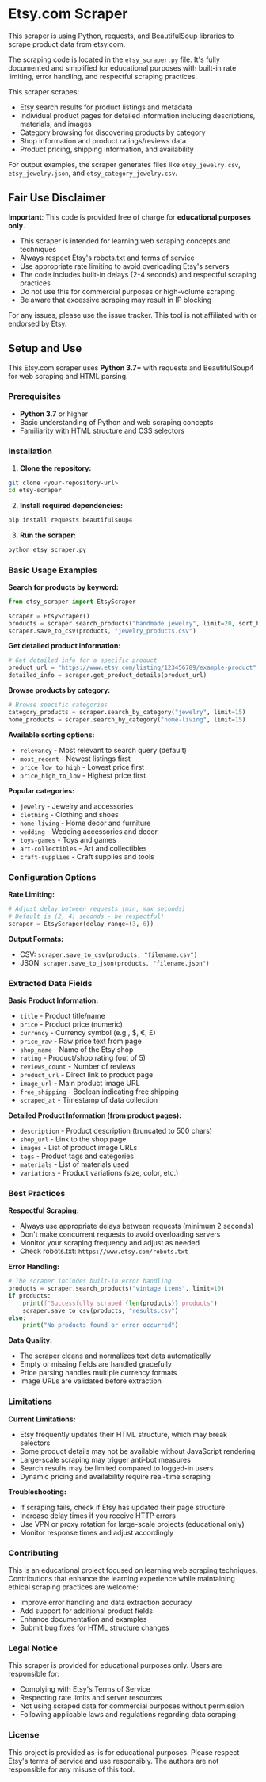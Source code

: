 # **Etsy.com Scraper**

This scraper is using Python, requests, and BeautifulSoup libraries to scrape product data from etsy.com.

The scraping code is located in the `etsy_scraper.py` file. It's fully documented and simplified for educational purposes with built-in rate limiting, error handling, and respectful scraping practices.

This scraper scrapes:
* Etsy search results for product listings and metadata
* Individual product pages for detailed information including descriptions, materials, and images
* Category browsing for discovering products by category
* Shop information and product ratings/reviews data
* Product pricing, shipping information, and availability

For output examples, the scraper generates files like `etsy_jewelry.csv`, `etsy_jewelry.json`, and `etsy_category_jewelry.csv`.

## **Fair Use Disclaimer**

**Important**: This code is provided free of charge for **educational purposes only**.

- This scraper is intended for learning web scraping concepts and techniques
- Always respect Etsy's robots.txt and terms of service
- Use appropriate rate limiting to avoid overloading Etsy's servers
- The code includes built-in delays (2-4 seconds) and respectful scraping practices
- Do not use this for commercial purposes or high-volume scraping
- Be aware that excessive scraping may result in IP blocking

For any issues, please use the issue tracker. This tool is not affiliated with or endorsed by Etsy.

## **Setup and Use**

This Etsy.com scraper uses **Python 3.7+** with requests and BeautifulSoup4 for web scraping and HTML parsing.

### Prerequisites
- **Python 3.7** or higher
- Basic understanding of Python and web scraping concepts
- Familiarity with HTML structure and CSS selectors

### Installation

1. **Clone the repository:**
```bash
git clone <your-repository-url>
cd etsy-scraper
```

2. **Install required dependencies:**
```bash
pip install requests beautifulsoup4
```

3. **Run the scraper:**
```bash
python etsy_scraper.py
```

### **Basic Usage Examples**

**Search for products by keyword:**
```python
from etsy_scraper import EtsyScraper

scraper = EtsyScraper()
products = scraper.search_products("handmade jewelry", limit=20, sort_by="relevancy")
scraper.save_to_csv(products, "jewelry_products.csv")
```

**Get detailed product information:**
```python
# Get detailed info for a specific product
product_url = "https://www.etsy.com/listing/123456789/example-product"
detailed_info = scraper.get_product_details(product_url)
```

**Browse products by category:**
```python
# Browse specific categories
category_products = scraper.search_by_category("jewelry", limit=15)
home_products = scraper.search_by_category("home-living", limit=15)
```

**Available sorting options:**
- `relevancy` - Most relevant to search query (default)
- `most_recent` - Newest listings first
- `price_low_to_high` - Lowest price first
- `price_high_to_low` - Highest price first

**Popular categories:**
- `jewelry` - Jewelry and accessories
- `clothing` - Clothing and shoes
- `home-living` - Home decor and furniture
- `wedding` - Wedding accessories and decor
- `toys-games` - Toys and games
- `art-collectibles` - Art and collectibles
- `craft-supplies` - Craft supplies and tools

### **Configuration Options**

**Rate Limiting:**
```python
# Adjust delay between requests (min, max seconds)
# Default is (2, 4) seconds - be respectful!
scraper = EtsyScraper(delay_range=(3, 6))
```

**Output Formats:**
- CSV: `scraper.save_to_csv(products, "filename.csv")`
- JSON: `scraper.save_to_json(products, "filename.json")`

### **Extracted Data Fields**

**Basic Product Information:**
- `title` - Product title/name
- `price` - Product price (numeric)
- `currency` - Currency symbol (e.g., $, €, £)
- `price_raw` - Raw price text from page
- `shop_name` - Name of the Etsy shop
- `rating` - Product/shop rating (out of 5)
- `reviews_count` - Number of reviews
- `product_url` - Direct link to product page
- `image_url` - Main product image URL
- `free_shipping` - Boolean indicating free shipping
- `scraped_at` - Timestamp of data collection

**Detailed Product Information (from product pages):**
- `description` - Product description (truncated to 500 chars)
- `shop_url` - Link to the shop page
- `images` - List of product image URLs
- `tags` - Product tags and categories
- `materials` - List of materials used
- `variations` - Product variations (size, color, etc.)

### **Best Practices**

**Respectful Scraping:**
- Always use appropriate delays between requests (minimum 2 seconds)
- Don't make concurrent requests to avoid overloading servers
- Monitor your scraping frequency and adjust as needed
- Check robots.txt: `https://www.etsy.com/robots.txt`

**Error Handling:**
```python
# The scraper includes built-in error handling
products = scraper.search_products("vintage items", limit=10)
if products:
    print(f"Successfully scraped {len(products)} products")
    scraper.save_to_csv(products, "results.csv")
else:
    print("No products found or error occurred")
```

**Data Quality:**
- The scraper cleans and normalizes text data automatically
- Empty or missing fields are handled gracefully
- Price parsing handles multiple currency formats
- Image URLs are validated before extraction

### **Limitations**

**Current Limitations:**
- Etsy frequently updates their HTML structure, which may break selectors
- Some product details may not be available without JavaScript rendering
- Large-scale scraping may trigger anti-bot measures
- Search results may be limited compared to logged-in users
- Dynamic pricing and availability require real-time scraping

**Troubleshooting:**
- If scraping fails, check if Etsy has updated their page structure
- Increase delay times if you receive HTTP errors
- Use VPN or proxy rotation for large-scale projects (educational only)
- Monitor response times and adjust accordingly

### **Contributing**

This is an educational project focused on learning web scraping techniques. Contributions that enhance the learning experience while maintaining ethical scraping practices are welcome:

- Improve error handling and data extraction accuracy
- Add support for additional product fields
- Enhance documentation and examples
- Submit bug fixes for HTML structure changes

### **Legal Notice**

This scraper is provided for educational purposes only. Users are responsible for:
- Complying with Etsy's Terms of Service
- Respecting rate limits and server resources
- Not using scraped data for commercial purposes without permission
- Following applicable laws and regulations regarding data scraping

### **License**

This project is provided as-is for educational purposes. Please respect Etsy's terms of service and use responsibly. The authors are not responsible for any misuse of this tool.
